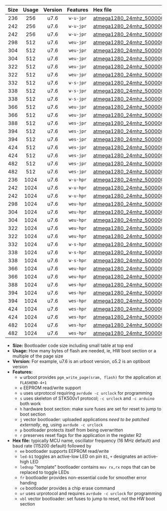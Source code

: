 |Size|Usage|Version|Features|Hex file|
|:-:|:-:|:-:|:-:|:--|
|236|256|u7.6|`w-u-jpr`|[atmega1280_24mhz_500000bps_ur_vbl.hex](https://raw.githubusercontent.com/stefanrueger/urboot/main/bootloaders/atmega1280/fcpu_24mhz/500000_bps/atmega1280_24mhz_500000bps_ur_vbl.hex)|
|242|256|u7.6|`w-u-jpr`|[atmega1280_24mhz_500000bps_led+b7_ur_vbl.hex](https://raw.githubusercontent.com/stefanrueger/urboot/main/bootloaders/atmega1280/fcpu_24mhz/500000_bps/atmega1280_24mhz_500000bps_led+b7_ur_vbl.hex)|
|242|256|u7.6|`w-u-jpr`|[atmega1280_24mhz_500000bps_lednop_ur_vbl.hex](https://raw.githubusercontent.com/stefanrueger/urboot/main/bootloaders/atmega1280/fcpu_24mhz/500000_bps/atmega1280_24mhz_500000bps_lednop_ur_vbl.hex)|
|298|512|u7.6|`weu-jpr`|[atmega1280_24mhz_500000bps_ee_ur_vbl.hex](https://raw.githubusercontent.com/stefanrueger/urboot/main/bootloaders/atmega1280/fcpu_24mhz/500000_bps/atmega1280_24mhz_500000bps_ee_ur_vbl.hex)|
|304|512|u7.6|`weu-jpr`|[atmega1280_24mhz_500000bps_ee_led+b7_ur_vbl.hex](https://raw.githubusercontent.com/stefanrueger/urboot/main/bootloaders/atmega1280/fcpu_24mhz/500000_bps/atmega1280_24mhz_500000bps_ee_led+b7_ur_vbl.hex)|
|304|512|u7.6|`weu-jpr`|[atmega1280_24mhz_500000bps_ee_lednop_ur_vbl.hex](https://raw.githubusercontent.com/stefanrueger/urboot/main/bootloaders/atmega1280/fcpu_24mhz/500000_bps/atmega1280_24mhz_500000bps_ee_lednop_ur_vbl.hex)|
|322|512|u7.6|`weu-jpr`|[atmega1280_24mhz_500000bps_ee_led+b7_fr_ur_vbl.hex](https://raw.githubusercontent.com/stefanrueger/urboot/main/bootloaders/atmega1280/fcpu_24mhz/500000_bps/atmega1280_24mhz_500000bps_ee_led+b7_fr_ur_vbl.hex)|
|322|512|u7.6|`weu-jpr`|[atmega1280_24mhz_500000bps_ee_lednop_fr_ur_vbl.hex](https://raw.githubusercontent.com/stefanrueger/urboot/main/bootloaders/atmega1280/fcpu_24mhz/500000_bps/atmega1280_24mhz_500000bps_ee_lednop_fr_ur_vbl.hex)|
|332|512|u7.6|`w-s-jpr`|[atmega1280_24mhz_500000bps_vbl.hex](https://raw.githubusercontent.com/stefanrueger/urboot/main/bootloaders/atmega1280/fcpu_24mhz/500000_bps/atmega1280_24mhz_500000bps_vbl.hex)|
|338|512|u7.6|`w-s-jpr`|[atmega1280_24mhz_500000bps_led+b7_vbl.hex](https://raw.githubusercontent.com/stefanrueger/urboot/main/bootloaders/atmega1280/fcpu_24mhz/500000_bps/atmega1280_24mhz_500000bps_led+b7_vbl.hex)|
|338|512|u7.6|`w-s-jpr`|[atmega1280_24mhz_500000bps_lednop_vbl.hex](https://raw.githubusercontent.com/stefanrueger/urboot/main/bootloaders/atmega1280/fcpu_24mhz/500000_bps/atmega1280_24mhz_500000bps_lednop_vbl.hex)|
|366|512|u7.6|`weu-jpr`|[atmega1280_24mhz_500000bps_ee_led+b7_fr_ce_ur_vbl.hex](https://raw.githubusercontent.com/stefanrueger/urboot/main/bootloaders/atmega1280/fcpu_24mhz/500000_bps/atmega1280_24mhz_500000bps_ee_led+b7_fr_ce_ur_vbl.hex)|
|366|512|u7.6|`weu-jpr`|[atmega1280_24mhz_500000bps_ee_lednop_fr_ce_ur_vbl.hex](https://raw.githubusercontent.com/stefanrueger/urboot/main/bootloaders/atmega1280/fcpu_24mhz/500000_bps/atmega1280_24mhz_500000bps_ee_lednop_fr_ce_ur_vbl.hex)|
|388|512|u7.6|`wes-jpr`|[atmega1280_24mhz_500000bps_ee_vbl.hex](https://raw.githubusercontent.com/stefanrueger/urboot/main/bootloaders/atmega1280/fcpu_24mhz/500000_bps/atmega1280_24mhz_500000bps_ee_vbl.hex)|
|394|512|u7.6|`wes-jpr`|[atmega1280_24mhz_500000bps_ee_led+b7_vbl.hex](https://raw.githubusercontent.com/stefanrueger/urboot/main/bootloaders/atmega1280/fcpu_24mhz/500000_bps/atmega1280_24mhz_500000bps_ee_led+b7_vbl.hex)|
|394|512|u7.6|`wes-jpr`|[atmega1280_24mhz_500000bps_ee_lednop_vbl.hex](https://raw.githubusercontent.com/stefanrueger/urboot/main/bootloaders/atmega1280/fcpu_24mhz/500000_bps/atmega1280_24mhz_500000bps_ee_lednop_vbl.hex)|
|424|512|u7.6|`wes-jpr`|[atmega1280_24mhz_500000bps_ee_led+b7_fr_vbl.hex](https://raw.githubusercontent.com/stefanrueger/urboot/main/bootloaders/atmega1280/fcpu_24mhz/500000_bps/atmega1280_24mhz_500000bps_ee_led+b7_fr_vbl.hex)|
|424|512|u7.6|`wes-jpr`|[atmega1280_24mhz_500000bps_ee_lednop_fr_vbl.hex](https://raw.githubusercontent.com/stefanrueger/urboot/main/bootloaders/atmega1280/fcpu_24mhz/500000_bps/atmega1280_24mhz_500000bps_ee_lednop_fr_vbl.hex)|
|482|512|u7.6|`wes-jpr`|[atmega1280_24mhz_500000bps_ee_led+b7_fr_ce_vbl.hex](https://raw.githubusercontent.com/stefanrueger/urboot/main/bootloaders/atmega1280/fcpu_24mhz/500000_bps/atmega1280_24mhz_500000bps_ee_led+b7_fr_ce_vbl.hex)|
|482|512|u7.6|`wes-jpr`|[atmega1280_24mhz_500000bps_ee_lednop_fr_ce_vbl.hex](https://raw.githubusercontent.com/stefanrueger/urboot/main/bootloaders/atmega1280/fcpu_24mhz/500000_bps/atmega1280_24mhz_500000bps_ee_lednop_fr_ce_vbl.hex)|
|236|1024|u7.6|`w-u-hpr`|[atmega1280_24mhz_500000bps_ur.hex](https://raw.githubusercontent.com/stefanrueger/urboot/main/bootloaders/atmega1280/fcpu_24mhz/500000_bps/atmega1280_24mhz_500000bps_ur.hex)|
|242|1024|u7.6|`w-u-hpr`|[atmega1280_24mhz_500000bps_led+b7_ur.hex](https://raw.githubusercontent.com/stefanrueger/urboot/main/bootloaders/atmega1280/fcpu_24mhz/500000_bps/atmega1280_24mhz_500000bps_led+b7_ur.hex)|
|242|1024|u7.6|`w-u-hpr`|[atmega1280_24mhz_500000bps_lednop_ur.hex](https://raw.githubusercontent.com/stefanrueger/urboot/main/bootloaders/atmega1280/fcpu_24mhz/500000_bps/atmega1280_24mhz_500000bps_lednop_ur.hex)|
|298|1024|u7.6|`weu-hpr`|[atmega1280_24mhz_500000bps_ee_ur.hex](https://raw.githubusercontent.com/stefanrueger/urboot/main/bootloaders/atmega1280/fcpu_24mhz/500000_bps/atmega1280_24mhz_500000bps_ee_ur.hex)|
|304|1024|u7.6|`weu-hpr`|[atmega1280_24mhz_500000bps_ee_led+b7_ur.hex](https://raw.githubusercontent.com/stefanrueger/urboot/main/bootloaders/atmega1280/fcpu_24mhz/500000_bps/atmega1280_24mhz_500000bps_ee_led+b7_ur.hex)|
|304|1024|u7.6|`weu-hpr`|[atmega1280_24mhz_500000bps_ee_lednop_ur.hex](https://raw.githubusercontent.com/stefanrueger/urboot/main/bootloaders/atmega1280/fcpu_24mhz/500000_bps/atmega1280_24mhz_500000bps_ee_lednop_ur.hex)|
|322|1024|u7.6|`weu-hpr`|[atmega1280_24mhz_500000bps_ee_led+b7_fr_ur.hex](https://raw.githubusercontent.com/stefanrueger/urboot/main/bootloaders/atmega1280/fcpu_24mhz/500000_bps/atmega1280_24mhz_500000bps_ee_led+b7_fr_ur.hex)|
|322|1024|u7.6|`weu-hpr`|[atmega1280_24mhz_500000bps_ee_lednop_fr_ur.hex](https://raw.githubusercontent.com/stefanrueger/urboot/main/bootloaders/atmega1280/fcpu_24mhz/500000_bps/atmega1280_24mhz_500000bps_ee_lednop_fr_ur.hex)|
|332|1024|u7.6|`w-s-hpr`|[atmega1280_24mhz_500000bps.hex](https://raw.githubusercontent.com/stefanrueger/urboot/main/bootloaders/atmega1280/fcpu_24mhz/500000_bps/atmega1280_24mhz_500000bps.hex)|
|338|1024|u7.6|`w-s-hpr`|[atmega1280_24mhz_500000bps_led+b7.hex](https://raw.githubusercontent.com/stefanrueger/urboot/main/bootloaders/atmega1280/fcpu_24mhz/500000_bps/atmega1280_24mhz_500000bps_led+b7.hex)|
|338|1024|u7.6|`w-s-hpr`|[atmega1280_24mhz_500000bps_lednop.hex](https://raw.githubusercontent.com/stefanrueger/urboot/main/bootloaders/atmega1280/fcpu_24mhz/500000_bps/atmega1280_24mhz_500000bps_lednop.hex)|
|366|1024|u7.6|`weu-hpr`|[atmega1280_24mhz_500000bps_ee_led+b7_fr_ce_ur.hex](https://raw.githubusercontent.com/stefanrueger/urboot/main/bootloaders/atmega1280/fcpu_24mhz/500000_bps/atmega1280_24mhz_500000bps_ee_led+b7_fr_ce_ur.hex)|
|366|1024|u7.6|`weu-hpr`|[atmega1280_24mhz_500000bps_ee_lednop_fr_ce_ur.hex](https://raw.githubusercontent.com/stefanrueger/urboot/main/bootloaders/atmega1280/fcpu_24mhz/500000_bps/atmega1280_24mhz_500000bps_ee_lednop_fr_ce_ur.hex)|
|388|1024|u7.6|`wes-hpr`|[atmega1280_24mhz_500000bps_ee.hex](https://raw.githubusercontent.com/stefanrueger/urboot/main/bootloaders/atmega1280/fcpu_24mhz/500000_bps/atmega1280_24mhz_500000bps_ee.hex)|
|394|1024|u7.6|`wes-hpr`|[atmega1280_24mhz_500000bps_ee_led+b7.hex](https://raw.githubusercontent.com/stefanrueger/urboot/main/bootloaders/atmega1280/fcpu_24mhz/500000_bps/atmega1280_24mhz_500000bps_ee_led+b7.hex)|
|394|1024|u7.6|`wes-hpr`|[atmega1280_24mhz_500000bps_ee_lednop.hex](https://raw.githubusercontent.com/stefanrueger/urboot/main/bootloaders/atmega1280/fcpu_24mhz/500000_bps/atmega1280_24mhz_500000bps_ee_lednop.hex)|
|424|1024|u7.6|`wes-hpr`|[atmega1280_24mhz_500000bps_ee_led+b7_fr.hex](https://raw.githubusercontent.com/stefanrueger/urboot/main/bootloaders/atmega1280/fcpu_24mhz/500000_bps/atmega1280_24mhz_500000bps_ee_led+b7_fr.hex)|
|424|1024|u7.6|`wes-hpr`|[atmega1280_24mhz_500000bps_ee_lednop_fr.hex](https://raw.githubusercontent.com/stefanrueger/urboot/main/bootloaders/atmega1280/fcpu_24mhz/500000_bps/atmega1280_24mhz_500000bps_ee_lednop_fr.hex)|
|482|1024|u7.6|`wes-hpr`|[atmega1280_24mhz_500000bps_ee_led+b7_fr_ce.hex](https://raw.githubusercontent.com/stefanrueger/urboot/main/bootloaders/atmega1280/fcpu_24mhz/500000_bps/atmega1280_24mhz_500000bps_ee_led+b7_fr_ce.hex)|
|482|1024|u7.6|`wes-hpr`|[atmega1280_24mhz_500000bps_ee_lednop_fr_ce.hex](https://raw.githubusercontent.com/stefanrueger/urboot/main/bootloaders/atmega1280/fcpu_24mhz/500000_bps/atmega1280_24mhz_500000bps_ee_lednop_fr_ce.hex)|

- **Size:** Bootloader code size including small table at top end
- **Usage:** How many bytes of flash are needed, ie, HW boot section or a multiple of the page size
- **Version:** For example, u7.6 is an urboot version, o5.2 is an optiboot version
- **Features:**
  + `w` urboot provides `pgm_write_page(sram, flash)` for the application at `FLASHEND-4+1`
  + `e` EEPROM read/write support
  + `u` uses urprotocol requiring `avrdude -c urclock` for programming
  + `s` uses skeleton of STK500v1 protocol; `-c urclock` and `-c arduino` both work
  + `h` hardware boot section: make sure fuses are set for reset to jump to boot section
  + `j` vector bootloader: uploaded applications *need to be patched externally*, eg, using `avrdude -c urclock`
  + `p` bootloader protects itself from being overwritten
  + `r` preserves reset flags for the application in the register R2
- **Hex file:** typically MCU name, oscillator frequency (16 MHz default) and baud rate (115200 default) followed by
  + `ee` bootloader supports EEPROM read/write
  + `led-b1` toggles an active-low LED on pin `B1`, `+` designates an active-high LED
  + `lednop` "template" bootloader contains `mov rx,rx` nops that can be replaced to toggle LEDs
  + `fr` bootloader provides non-essential code for smoother error handing
  + `ce` bootloader provides a chip erase command
  + `ur` uses urprotocol and requires `avrdude -c urclock` for programming
  + `vbl` vector bootloader: set fuses to jump to reset, not the HW boot section
